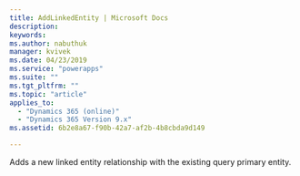 ```yaml
---
title: AddLinkedEntity | Microsoft Docs
description: 
keywords:
ms.author: nabuthuk
manager: kvivek
ms.date: 04/23/2019
ms.service: "powerapps"
ms.suite: ""
ms.tgt_pltfrm: ""
ms.topic: "article"
applies_to: 
  - "Dynamics 365 (online)"
  - "Dynamics 365 Version 9.x"
ms.assetid: 6b2e8a67-f90b-42a7-af2b-4b8cbda9d149

---
```


Adds a new linked entity relationship with the existing query primary entity.
